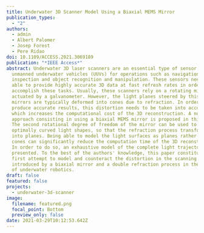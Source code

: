 ```yaml
---
title: Underwater 3D Scanner Model Using a Biaxial MEMS Mirror
publication_types:
  - "2"
authors:
  - admin
  - Albert Palomer
  - Josep Forest
  - Pere Ridao
doi: 10.1109/ACCESS.2021.3069189
publication: "*IEEE Access*"
abstract: Underwater 3D laser scanners are an essential type of sensor used by
  unmanned underwater vehicles (UUVs) for operations such as navigation,
  inspection and object recognition and manipulation. These sensors need to be
  able to provide highly accurate 3D data at fast refresh rates in order to
  accomplish these tasks. Usually, these scanners rely on a rotating mirror
  actuated by a galvanometer. However, the light planes steered by this type of
  mirrors are typically deformed into cones due to refraction. In order to
  produce accurate results, this distortion needs to be taken into account,
  which increases the computational cost of the 3D reconstruction. A novel
  approach consisting in using a biaxial MEMS mirror is proposed in this paper.
  The second rotational degree of freedom of the mirror can be used to project
  optimally curved light shapes, so that the refraction process transforms them
  into planes. Being able to model the light surfaces as planes rather than
  cones can significantly reduce the computation time of the 3D reconstruction.
  In order to do so, an exhaustive model of the complete light trajectories is
  presented. To the best of the authors' knowledge, this paper constitutes the
  first attempt to model and counteract the distortion in the scanning pattern
  introduced by a biaxial mirror and a double refraction process in the context
  of underwater robotics.
draft: false
featured: false
projects:
  - underwater-3d-scanner
image:
  filename: featured.png
  focal_point: Bottom
  preview_only: false
date: 2021-03-29T10:12:53.642Z
---
```

